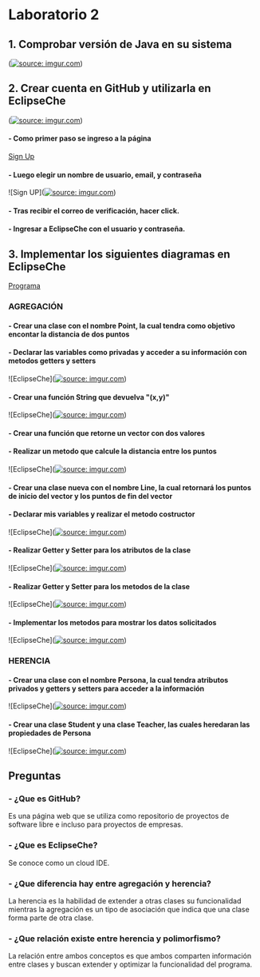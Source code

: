 # Laboratorio 2
## 1. Comprobar versión de Java en su sistema 
(<a href="http://imgur.com/EJETRSY"><img src="http://i.imgur.com/EJETRSY.png?1" title="source: imgur.com" /></a>)
## 2. Crear cuenta en GitHub y utilizarla en EclipseChe
(<a href="http://imgur.com/TXg2pKg"><img src="http://i.imgur.com/TXg2pKg.png?1" title="source: imgur.com" /></a>)
#### - Como primer paso se ingreso a la página 
[Sign Up]( https://github.com/)
#### - Luego elegir un nombre de usuario, email, y contraseña 
![Sign UP](<a href="http://imgur.com/E6h0x2X"><img src="http://i.imgur.com/E6h0x2X.png" title="source: imgur.com" /></a>)
#### - Tras recibir el correo de verificación, hacer click.
#### - Ingresar a EclipseChe con el usuario y contraseña.
## 3. Implementar los siguientes diagramas en EclipseChe 
[Programa](https://codenvy.io/dashboard/#/ide/sara270/WorkSpaceLab2 "Programa")
### AGREGACIÓN
#### - Crear una clase con el nombre Point, la cual tendra como objetivo encontar la distancia de dos puntos
#### - Declarar las variables como privadas y acceder a su información con metodos getters y setters 
![EclipseChe](<a href="http://imgur.com/5NnfY6P"><img src="http://i.imgur.com/5NnfY6P.png?1" title="source: imgur.com" /></a>)
#### - Crear una función String que devuelva "(x,y)"
![EclipseChe](<a href="http://imgur.com/TiGUE4u"><img src="http://i.imgur.com/TiGUE4u.png?1" title="source: imgur.com" /></a>)
#### - Crear una función que retorne un vector con dos valores
#### - Realizar un metodo que calcule la distancia entre los puntos 
![EclipseChe](<a href="http://imgur.com/gPi5Ceh"><img src="http://i.imgur.com/gPi5Ceh.png?1" title="source: imgur.com" /></a>)
#### - Crear una clase nueva con el nombre Line, la cual retornará los puntos de inicio del vector y los puntos de fin del vector
#### - Declarar mis variables y realizar el metodo costructor
![EclipseChe](<a href="http://imgur.com/ZJx2SCU"><img src="http://i.imgur.com/ZJx2SCU.png?1" title="source: imgur.com" /></a>)
#### - Realizar Getter y Setter para los atributos de la clase
![EclipseChe](<a href="http://imgur.com/8NCuuEA"><img src="http://i.imgur.com/8NCuuEA.png?1" title="source: imgur.com" /></a>)
#### - Realizar Getter y Setter para los metodos de la clase
![EclipseChe](<a href="http://imgur.com/w71xkiw"><img src="http://i.imgur.com/w71xkiw.png?1" title="source: imgur.com" /></a>)
#### - Implementar los metodos para mostrar los datos solicitados
![EclipseChe](<a href="http://imgur.com/JAsVdVY"><img src="http://i.imgur.com/JAsVdVY.png?1" title="source: imgur.com" /></a>)
### HERENCIA
#### - Crear una clase con el nombre Persona, la cual tendra atributos privados y getters y setters para acceder a la información
 ![EclipseChe](<a href="http://imgur.com/bfNnBRF"><img src="http://i.imgur.com/bfNnBRF.png?1" title="source: imgur.com" /></a>)
#### - Crear una clase Student y una clase Teacher, las cuales heredaran las propiedades de Persona
![EclipseChe](<a href="http://imgur.com/zSzLcxK"><img src="http://i.imgur.com/zSzLcxK.png?1" title="source: imgur.com" /></a>)
## Preguntas
### - ¿Que es GitHub?
Es una página web que se utiliza como repositorio de proyectos de software libre e incluso para proyectos de empresas.
### - ¿Que es EclipseChe? 
Se conoce como un cloud IDE. 
### - ¿Que diferencia hay entre agregación y herencia? 
La herencia es la habilidad de extender a otras clases su funcionalidad mientras la agregación es un tipo de asociación que indica que una clase forma parte de otra clase.
### - ¿Que relación existe entre herencia y polimorfismo? 
La relación entre ambos conceptos es que ambos comparten información entre clases y buscan extender y optimizar la funcionalidad del programa.
